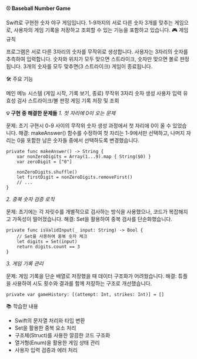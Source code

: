 **⚾️ Baseball Number Game**

Swift로 구현한 숫자 야구 게임입니다. 1-9까지의 서로 다른 숫자 3개를 맞추는 게임으로, 사용자의 게임 기록을 저장하고 조회할 수 있는 기능을 포함하고 있습니다.
🎮 게임 규칙

프로그램은 서로 다른 3자리의 숫자를 무작위로 생성합니다.
사용자는 3자리의 숫자를 추측하여 입력합니다.
숫자와 위치가 모두 맞으면 스트라이크, 숫자만 맞으면 볼로 판정됩니다.
3개의 숫자를 모두 맞추면(3 스트라이크) 게임이 종료됩니다.

🛠 주요 기능

메인 메뉴 시스템 (게임 시작, 기록 보기, 종료)
무작위 3자리 숫자 생성
사용자 입력 유효성 검사
스트라이크/볼 판정
게임 기록 저장 및 조회

**💡 구현 중 해결한 문제들**
*1. 첫 자리에 0이 오는 문제*

문제: 초기 구현시 0-9 사이의 무작위 숫자 생성 과정에서 첫 자리에 0이 올 수 있었습니다.
해결: makeAnswer() 함수를 수정하여 첫 자리는 1-9에서만 선택하고, 나머지 자리는 0을 포함한 남은 숫자들 중에서 선택하도록 변경했습니다.
```
private func makeAnswer() -> String {
    var nonZeroDigits = Array(1...9).map { String($0) }
    var zeroDigit = ["0"]
    
    nonZeroDigits.shuffle()
    let firstDigit = nonZeroDigits.removeFirst()
    // ...
}
```

*2. 중복 숫자 검증 로직*

문제: 초기에는 각 자릿수를 개별적으로 검사하는 방식을 사용했으나, 코드가 복잡해지고 가독성이 떨어졌습니다.
해결: Set을 활용하여 중복 검사를 단순화했습니다.
```
private func isValidInput(_ input: String) -> Bool {
    // Set을 사용하여 중복 숫자 체크
    let digits = Set(input)
    return digits.count == 3
}
```

*3. 게임 기록 관리*

문제: 게임 기록을 단순 배열로 저장했을 때 데이터 구조화가 어려웠습니다.
해결: 튜플을 사용하여 시도 횟수와 결과를 함께 저장하는 구조로 개선했습니다.
```
private var gameHistory: [(attempt: Int, strikes: Int)] = []
```

📚 학습한 내용

- Swift의 문자열 처리와 타입 변환
- Set을 활용한 중복 요소 처리
- 구조체(Struct)를 사용한 깔끔한 코드 구조화
- 열거형(Enum)을 활용한 게임 상태 관리
- 사용자 입력 검증과 에러 처리
